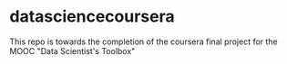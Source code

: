 # datasciencecoursera
This repo is towards the completion of the coursera final project for the MOOC "Data Scientist's Toolbox"
